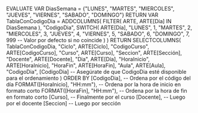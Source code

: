 EVALUATE
VAR DiasSemana = {"LUNES", "MARTES", "MIERCOLES", "JUEVES", "VIERNES", "SABADO", "DOMINGO"}
RETURN
    VAR TablaConCodigoDia = 
        ADDCOLUMNS(
            FILTER(
                ARTE,
                ARTE[Día] IN DiasSemana
            ),
            "CodigoDia", 
            SWITCH(
                ARTE[Día],
                "LUNES", 1,
                "MARTES", 2,
                "MIERCOLES", 3,
                "JUEVES", 4,
                "VIERNES", 5,
                "SABADO", 6,
                "DOMINGO", 7,
                999 -- Valor por defecto si no coincide
            )
        )
    RETURN
    SELECTCOLUMNS(
        TablaConCodigoDia,
        "Ciclo", ARTE[Ciclo],
        "CodigoCurso", ARTE[CodigoCurso],
        "Curso", ARTE[Curso],
        "Seccion", ARTE[Sección],
        "Docente", ARTE[Docente],
        "Dia", ARTE[Día],
        "HoraInicio", ARTE[HoraInicio],
        "HoraFin", ARTE[HoraFin],
        "Aula", ARTE[Aula],
        "CodigoDia", [CodigoDia] -- Asegúrate de que CodigoDia esté disponible para el ordenamiento
    )
ORDER BY
    [CodigoDia],                        -- Ordena por el código del día
    FORMAT([HoraInicio], "HH:mm"),      -- Ordena por la hora de inicio en formato corto
    FORMAT([HoraFin], "HH:mm"),		    -- Ordena por la hora de fin en formato corto
	[Curso],                            -- Finalmente por el curso
	[Docente],                          -- Luego por el docente
	[Seccion]							-- Luego por sección
